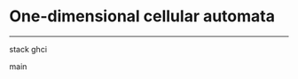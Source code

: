 # One-dimensional cellular automata
---------------------------------------------------
stack ghci

main
